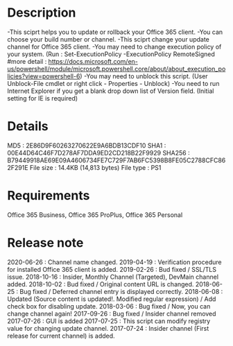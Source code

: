 Description
==============
-This sciprt helps you to update or rollback your Office 365 client.
-You can choose your build number or channel.
-This sciprt change your update channel for Office 365 client.
-You may need to change execution policy of your system. (Run : Set-ExecutionPolicy -ExecutionPolicy RemoteSigned #more detail : https://docs.microsoft.com/en-us/powershell/module/microsoft.powershell.core/about/about_execution_policies?view=powershell-6)
-You may need to unblock this script. (User Unblock-File cmdlet or right click - Properties - Unblock)
-You need to run Internet Explorer if you get a blank drop down list of Version field. (Initial setting for IE is required)
  
Details
===========
MD5 : 2E86D9F60263270622E9A6BDB13CDF10
SHA1 : 00E44D64C46F7D278AF7DDA9ED2CD218B22F9929
SHA256 : B79449918AE69E09A4606734FE7C729F7AB6FC5398B8FE05C2788CFC862F291E
File size : 14.4KB (14,813 bytes)
File type : PS1

Requirements
============
Office 365 Business, Office 365 ProPlus, Office 365 Personal

Release note
==============
2020-06-26 : Channel name changed.
2019-04-19 : Verification procedure for installed Office 365 client  is added.
2019-02-26 : Bud fixed / SSL/TLS issue.
2018-10-16 : Insider, Monthly Channel (Targeted), DevMain channel added.
2018-10-02 : Bud fixed / Original content URL is changed.
2018-06-25 : Bug fixed / Deferred channel entry is displayed correctly.
2018-06-08 : Updated (Source content is updated!. Modified regular expression) / Add check box for disabling update.
2018-03-06 : Bug fixed / Now, you can change channel again!
2017-09-26 : Bug fixed / Insider channel removed
2017-07-26 : GUI is added
2017-07-25 : This script can modify registry value for changing update channel. 
2017-07-24 : Insider channel (First release for current channel) is added.
